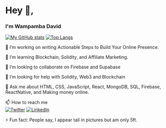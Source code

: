 # Hey 👋,
###  I'm Wampamba David
<span>[![My GitHub stats](https://github-readme-stats.vercel.app/api?username=davidofug&count_private=true&show_icons=true&theme=tokyonight&text_color=ffffff&icon_color=cccccc)](https://github.com/davidofug/github-readme-stats)</span> <span>[![Top Langs](https://github-readme-stats.vercel.app/api/top-langs/?username=davidofug&layout=compact&theme=tokyonight&hide=java&text_color=ffffff)](https://github.com/davidofug/github-readme-stats)</span>

🔭 I’m working on writing Actionable Steps to Build Your Online Presence.

🌱 I’m learning Blockchain, Solidity, and Affiliate Marketing.

👯 I’m looking to collaborate on Firebase and Supabase

🤔 I’m looking for help with Solidity, Web3 and Blockchain

💬 Ask me about HTML, CSS, JavaScript, React, MongoDB, SQL, Firebase, ReactNative, and Making money online.

📫 How to reach me <br/> <a href="https://twitter.com/davidofug">![Twitter](https://img.shields.io/badge/davidofug-%231DA1F2.svg?style=for-the-badge&logo=Twitter&logoColor=white)</a> <a href="https://linkedin.com/in/davidofug">![LinkedIn](https://img.shields.io/badge/linkedin-%230077B5.svg?style=for-the-badge&logo=linkedin&logoColor=white)</a>

⚡ Fun fact: People say, I appear tall in pictures but am only 5ft.
